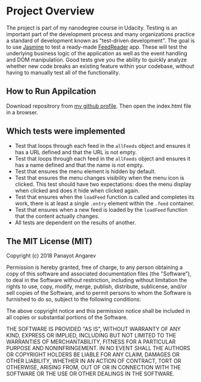 # Project Overview

The project is part of my nanodegree course in Udacity.  Testing is an important part of the development process and many organizations practice a standard of development known as "test-driven development". The goal is to use [Jasmine](http://jasmine.github.io/) to test a ready-made [FeedReader](http://github.com/udacity/frontend-nanodegree-feedreader) app. These will test the underlying business logic of the application as well as the event handling and DOM manipulation. Good tests give you the ability to quickly analyze whether new code breaks an existing feature within your codebase, without having to manually test all of the functionality.

## How to Run Appilcation

Download repositrory from [my github profile](https://github.com/angarev). Then open the index.html file in a browser.


## Which tests were implemented

* Test that loops through each feed in the `allFeeds` object and ensures it has a URL defined and that the URL is not empty.
* Test that loops through each feed in the `allFeeds` object and ensures it has a name defined and that the name is not empty.
* Test that ensures the menu element is hidden by default.
* Test that ensures the menu changes visibility when the menu icon is clicked. This test should have two expectations: does the menu display when clicked and does it hide when clicked again.
* Test that ensures when the `loadFeed` function is called and completes its work, there is at least a single `.entry` element within the `.feed` container.
* Test that ensures when a new feed is loaded by the `loadFeed` function that the content actually changes.
* All tests are dependent on the results of another.


## The MIT License (MIT)

Copyright (c) 2018 Panayot Angarev

Permission is hereby granted, free of charge, to any person obtaining a copy
of this software and associated documentation files (the "Software"), to deal
in the Software without restriction, including without limitation the rights
to use, copy, modify, merge, publish, distribute, sublicense, and/or sell
copies of the Software, and to permit persons to whom the Software is
furnished to do so, subject to the following conditions:

The above copyright notice and this permission notice shall be included in all
copies or substantial portions of the Software.

THE SOFTWARE IS PROVIDED "AS IS", WITHOUT WARRANTY OF ANY KIND, EXPRESS OR
IMPLIED, INCLUDING BUT NOT LIMITED TO THE WARRANTIES OF MERCHANTABILITY,
FITNESS FOR A PARTICULAR PURPOSE AND NONINFRINGEMENT. IN NO EVENT SHALL THE
AUTHORS OR COPYRIGHT HOLDERS BE LIABLE FOR ANY CLAIM, DAMAGES OR OTHER
LIABILITY, WHETHER IN AN ACTION OF CONTRACT, TORT OR OTHERWISE, ARISING FROM,
OUT OF OR IN CONNECTION WITH THE SOFTWARE OR THE USE OR OTHER DEALINGS IN THE
SOFTWARE.
